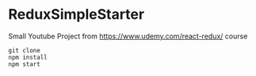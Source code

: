 # ReduxSimpleStarter
Small Youtube Project from https://www.udemy.com/react-redux/ course


```
git clone
npm install
npm start
```
